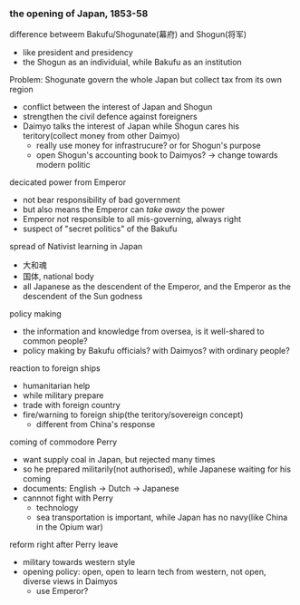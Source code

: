 ### the opening of Japan, 1853-58

difference betweem Bakufu/Shogunate(幕府) and Shogun(将军)
- like president and presidency
- the Shogun as an individuial, while Bakufu as an institution

Problem: Shogunate govern the whole Japan but collect tax from its own region
- conflict between the interest of Japan and Shogun
- strengthen the civil defence against foreigners
- Daimyo talks the interest of Japan while Shogun cares his teritory(collect money from other Daimyo)
    - really use money for infrastrucure? or for Shogun's purpose
    - open Shogun's accounting book to Daimyos? -> change towards modern politic

decicated power from Emperor
- not bear responsibility of bad government
- but also means the Emperor can *take away* the power
- Emperor not responsible to all mis-governing, always right
- suspect of "secret politics" of the Bakufu

spread of Nativist learning in Japan
- 大和魂
- 国体, national body
- all Japanese as the descendent of the Emperor, and the Emperor as the descendent of the Sun godness

policy making
- the information and knowledge from oversea, is it well-shared to common people?
- policy making by Bakufu officials? with Daimyos? with ordinary people?

reaction to foreign ships
- humanitarian help
- while military prepare
- trade with foreign country
- fire/warning to foreign ship(the teritory/sovereign concept)
    - different from China's response

coming of commodore Perry
- want supply coal in Japan, but rejected many times
- so he prepared militarily(not authorised), while Japanese waiting for his coming
- documents: English -> Dutch -> Japanese
- cannnot fight with Perry
    - technology
    - sea transportation is important, while Japan has no navy(like China in the Opium war)

reform right after Perry leave
- military towards western style
- opening policy: open, open to learn tech from western, not open, diverse views in Daimyos
    - use Emperor?
